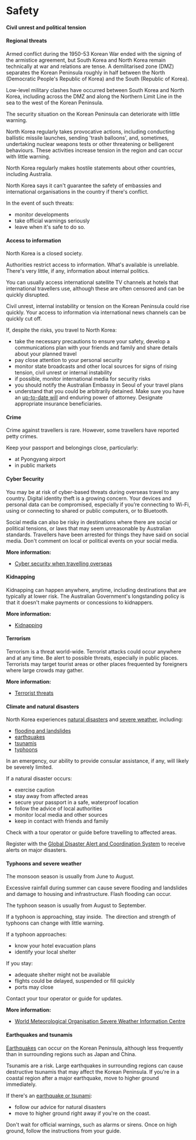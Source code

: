 # Safety

#### Civil unrest and political tension

#### Regional threats

Armed conflict during the 1950-53 Korean War ended with the signing of the armistice agreement, but South Korea and North Korea remain technically at war and relations are tense. A demilitarised zone (DMZ) separates the Korean Peninsula roughly in half between the North (Democratic People's Republic of Korea) and the South (Republic of Korea).

Low-level military clashes have occurred between South Korea and North Korea, including across the DMZ and along the Northern Limit Line in the sea to the west of the Korean Peninsula.

The security situation on the Korean Peninsula can deteriorate with little warning.

North Korea regularly takes provocative actions, including conducting ballistic missile launches, sending 'trash balloons', and, sometimes, undertaking nuclear weapons tests or other threatening or belligerent behaviours. These activities increase tension in the region and can occur with little warning.

North Korea regularly makes hostile statements about other countries, including Australia.

North Korea says it can't guarantee the safety of embassies and international organisations in the country if there's conflict.

In the event of such threats:

* monitor developments
* take official warnings seriously
* leave when it's safe to do so.

#### Access to information

North Korea is a closed society.

Authorities restrict access to information. What's available is unreliable. There's very little, if any, information about internal politics.

You can usually access international satellite TV channels at hotels that international travellers use, although these are often censored and can be quickly disrupted.

Civil unrest, internal instability or tension on the Korean Peninsula could rise quickly. Your access to information via international news channels can be quickly cut off.

If, despite the risks, you travel to North Korea:

* take the necessary precautions to ensure your safety, develop a communications plan with your friends and family and share details about your planned travel
* pay close attention to your personal security
* monitor state broadcasts and other local sources for signs of rising tension, civil unrest or internal instability
* if possible, monitor international media for security risks
* you should notify the Australian Embassy in Seoul of your travel plans
* understand that you could be arbitrarily detained. Make sure you have an [up-to-date will](/before-you-go/health/death "What happens if you die overseas and how you can prepare") and enduring power of attorney. Designate appropriate insurance beneficiaries.

#### Crime

Crime against travellers is rare. However, some travellers have reported petty crimes.

Keep your passport and belongings close, particularly:

* at Pyongyang airport
* in public markets

#### Cyber Security

You may be at risk of cyber-based threats during overseas travel to any country. Digital identity theft is a growing concern. Your devices and personal data can be compromised, especially if you’re connecting to Wi-Fi, using or connecting to shared or public computers, or to Bluetooth.

Social media can also be risky in destinations where there are social or political tensions, or laws that may seem unreasonable by Australian standards. Travellers have been arrested for things they have said on social media. Don't comment on local or political events on your social media.

**More information:**

* [Cyber security when travelling overseas](/before-you-go/staying-safe/cyber-security "Cyber security when travelling overseas")

#### Kidnapping

Kidnapping can happen anywhere, anytime, including destinations that are typically at lower risk. The Australian Government's longstanding policy is that it doesn't make payments or concessions to kidnappers.

**More information:**

* [Kidnapping](/before-you-go/safety/kidnapping "Reducing the risk of kidnapping")

#### Terrorism

Terrorism is a threat world-wide. Terrorist attacks could occur anywhere and at any time. Be alert to possible threats, especially in public places. Terrorists may target tourist areas or other places frequented by foreigners where large crowds may gather.

**More information:**

* [Terrorist threats](/before-you-go/safety/terrorism "Terrorism")

#### Climate and natural disasters

North Korea experiences [natural disasters](/before-you-go/safety/natural-disasters "Staying safe when there's a natural disaster") and [severe weather](/while-youre-away/crisis-or-emergency/severe-weather-incident "There's a severe weather incident"), including:

* [flooding and landslides](https://www.smartraveller.gov.au/before-you-go/safety/natural-disasters)
* [earthquakes](/before-you-go/safety/earthquakes-tsunamis "Earthquakes and tsunamis")
* [tsunamis](/before-you-go/safety/natural-disasters "Staying safe when there's a natural disaster")
* [typhoons](/before-you-go/safety/natural-disasters "Staying safe when there's a natural disaster")

In an emergency, our ability to provide consular assistance, if any, will likely be severely limited.

If a natural disaster occurs:

* exercise caution
* stay away from affected areas
* secure your passport in a safe, waterproof location
* follow the advice of local authorities
* monitor local media and other sources
* keep in contact with friends and family

Check with a tour operator or guide before travelling to affected areas.

Register with the [Global Disaster Alert and Coordination System](http://www.gdacs.org/) to receive alerts on major disasters.

#### Typhoons and severe weather

The monsoon season is usually from June to August.

Excessive rainfall during summer can cause severe flooding and landslides and damage to housing and infrastructure. Flash flooding can occur.

The typhoon season is usually from August to September. 

If a typhoon is approaching, stay inside.  The direction and strength of typhoons can change with little warning.

If a typhoon approaches:

* know your hotel evacuation plans
* identify your local shelter

If you stay:

* adequate shelter might not be available
* flights could be delayed, suspended or fill quickly
* ports may close

Contact your tour operator or guide for updates.

**More information:**

* [World Meteorological Organisation Severe Weather Information Centre](http://severe.worldweather.org/)

#### Earthquakes and tsunamis

[Earthquakes](/before-you-go/safety/earthquakes-tsunamis "Earthquakes and tsunamis") can occur on the Korean Peninsula, although less frequently than in surrounding regions such as Japan and China.

Tsunamis are a risk. Large earthquakes in surrounding regions can cause destructive tsunamis that may affect the Korean Peninsula. If you're in a coastal region after a major earthquake, move to higher ground immediately.

If there's an [earthquake or tsunami](/before-you-go/safety/earthquakes-tsunamis "Earthquakes and tsunamis"):

* follow our advice for natural disasters
* move to higher ground right away if you're on the coast.

Don't wait for official warnings, such as alarms or sirens. Once on high ground, follow the instructions from your guide.